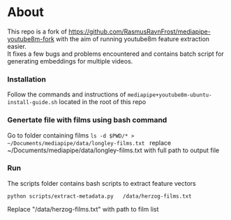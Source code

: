 # About 
This repo is a fork of https://github.com/RasmusRavnFrost/mediapipe-youtube8m-fork with the aim of running 
youtube8m feature extraction easier.  
It fixes a few bugs and problems encountered and contains batch script for generating embeddings 
for multiple videos.

### Installation
Follow the commands and instructions of ```mediapipe+youtube8m-ubuntu-install-guide.sh``` located in 
the root of this repo

### Genertate file with films using bash command
Go to folder containing films
```ls -d $PWD/* > ~/Documents/mediapipe/data/longley-films.txt ```
replace ~/Documents/mediapipe/data/longley-films.txt with full path to output file 

### Run
The scripts folder contains bash scripts to extract feature vectors 

```
python scripts/extract-metadata.py   /data/herzog-films.txt
```
Replace "/data/herzog-films.txt" with path to film list 

 